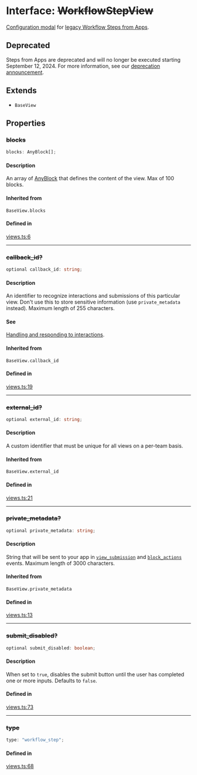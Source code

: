 # Interface: ~~WorkflowStepView~~

[Configuration modal](https://api.slack.com/legacy/workflows/steps#handle_config_view) for [legacy Workflow Steps from Apps](https://api.slack.com/legacy/workflows/steps).

## Deprecated

Steps from Apps are deprecated and will no longer be executed starting September 12, 2024. For more information, see our [deprecation announcement](https://api.slack.com/changelog/2023-08-workflow-steps-from-apps-step-back).

## Extends

- `BaseView`

## Properties

### ~~blocks~~

```ts
blocks: AnyBlock[];
```

#### Description

An array of [AnyBlock](../type-aliases/AnyBlock.md) that defines the content of the view. Max of 100 blocks.

#### Inherited from

`BaseView.blocks`

#### Defined in

[views.ts:6](https://github.com/slackapi/node-slack-sdk/blob/c15385ef93ccdde9702f52f7d1f445999203d794/packages/types/src/views.ts#L6)

***

### ~~callback\_id?~~

```ts
optional callback_id: string;
```

#### Description

An identifier to recognize interactions and submissions of this particular view. Don't use this to
store sensitive information (use `private_metadata` instead). Maximum length of 255 characters.

#### See

[Handling and responding to interactions](https://api.slack.com/surfaces/modals#interactions).

#### Inherited from

`BaseView.callback_id`

#### Defined in

[views.ts:19](https://github.com/slackapi/node-slack-sdk/blob/c15385ef93ccdde9702f52f7d1f445999203d794/packages/types/src/views.ts#L19)

***

### ~~external\_id?~~

```ts
optional external_id: string;
```

#### Description

A custom identifier that must be unique for all views on a per-team basis.

#### Inherited from

`BaseView.external_id`

#### Defined in

[views.ts:21](https://github.com/slackapi/node-slack-sdk/blob/c15385ef93ccdde9702f52f7d1f445999203d794/packages/types/src/views.ts#L21)

***

### ~~private\_metadata?~~

```ts
optional private_metadata: string;
```

#### Description

String that will be sent to your app in
[`view_submission`](https://api.slack.com/reference/interaction-payloads/views#view_submission) and
[`block_actions`](https://api.slack.com/reference/interaction-payloads/block-actions) events.
Maximum length of 3000 characters.

#### Inherited from

`BaseView.private_metadata`

#### Defined in

[views.ts:13](https://github.com/slackapi/node-slack-sdk/blob/c15385ef93ccdde9702f52f7d1f445999203d794/packages/types/src/views.ts#L13)

***

### ~~submit\_disabled?~~

```ts
optional submit_disabled: boolean;
```

#### Description

When set to `true`, disables the submit button until the user has completed one or more inputs.
Defaults to `false`.

#### Defined in

[views.ts:73](https://github.com/slackapi/node-slack-sdk/blob/c15385ef93ccdde9702f52f7d1f445999203d794/packages/types/src/views.ts#L73)

***

### ~~type~~

```ts
type: "workflow_step";
```

#### Defined in

[views.ts:68](https://github.com/slackapi/node-slack-sdk/blob/c15385ef93ccdde9702f52f7d1f445999203d794/packages/types/src/views.ts#L68)
